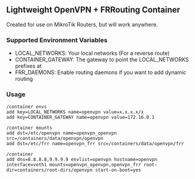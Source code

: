 ## Lightweight OpenVPN + FRRouting Container
Created for use on MikroTik Routers, but will work anywhere.

### Supported Environment Variables

- LOCAL_NETWORKS: Your local networks (For a reverse route)
- CONTAINER_GATEWAY: The gateway to point the LOCAL_NETWORKS prefixes at
- FRR_DAEMONS: Enable routing daemons if you want to add dynamic routing

### Usage
```
/container envs
add key=LOCAL_NETWORKS name=openvpn value=x.x.x.x/x
add key=CONTAINER_GATEWAY name=openvpn value=172.16.0.1

/container mounts
add dst=/etc/openvpn name=openvpn_openvpn src=/containers/data/openvpn/openvpn
add dst=/etc/frr name=openvpn_frr src=/containers/data/openvpn/frr

/container
add dns=8.8.8.8,9.9.9.9 envlist=openvpn hostname=openvpn interface=veth1 mounts=openvpn_openvpn,openvpn_frr root-dir=containers/root-dirs/openvpn start-on-boot=yes
```